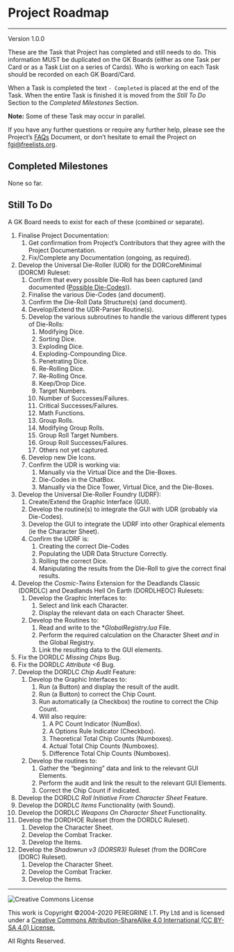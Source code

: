 # Project Roadmap

---

Version 1.0.0

These are the Task that Project has completed and still needs to do. This information MUST be duplicated on the GK Boards (either as one Task per Card or as a Task List on a series of Cards). Who is working on each Task should be recorded on each GK Board/Card.

When a Task is completed the text `- Completed` is placed at the end of the Task. When the entire Task is finished it is moved from the *Still To Do* Section to the *Completed Milestones* Section.

**Note:** Some of these Task may occur in parallel.

If you have any further questions or require any further help, please see the Project&rsquo;s [FAQs](FAQs.md) Document, or don&rsquo;t hesitate to email the Project on <fgi@freelists.org>.


## Completed Milestones

None so far.

## Still To Do

 A GK Board needs to exist for each of these (combined or separate).

1. Finalise Project Documentation:
	1. Get confirmation from Project&rsquo;s Contributors that they agree with the Project Documentation.
	2. Fix/Complete any Documentation (ongoing, as required).
2. Develop the Universal Die-Roller (UDR) for the DORCoreMinimal (DORCM) Ruleset:
	1. Confirm that every possible Die-Roll has been captured (and documented ([Possible Die-Codes](../Support_Files/Possible_Die-Codes.md))).
	2. Finalise the various Die-Codes (and document).
	3. Confirm the Die-Roll Data Structure(s) (and document).
	4. Develop/Extend the UDR-Parser Routine(s).
	5. Develop the various subroutines to handle the various different types of Die-Rolls:
		1. Modifying Dice.
		2. Sorting Dice.
		3. Exploding Dice.
		4. Exploding-Compounding Dice.
		5. Penetrating Dice.
		6. Re-Rolling Dice.
		7. Re-Rolling Once.
		8. Keep/Drop Dice.
		9. Target Numbers.
		10. Number of Successes/Failures.
		11. Critical Successes/Failures.
		12. Math Functions.
		13. Group Rolls.
		14. Modifying Group Rolls.
		15. Group Roll Target Numbers.
		16. Group Roll Successes/Failures.
		17. Others not yet captured.
	6. Develop new Die Icons.
	7. Confirm the UDR is working via:
		1. Manually via the Virtual Dice and the Die-Boxes.
		2. Die-Codes in the ChatBox.
		3. Manually via the Dice Tower, Virtual Dice, and the Die-Boxes.
3. Develop the Universal Die-Roller Foundry (UDRF):
	1. Create/Extend the Graphic Interface (GUI).
	2. Develop the routine(s) to integrate the GUI with UDR (probably via Die-Codes).
	3. Develop the GUI to integrate the UDRF into other Graphical elements (ie the Character Sheet).
	4. Confirm the UDRF is:
		1. Creating the correct Die-Codes
		2. Populating the UDR Data Structure Correctly.
		3. Rolling the correct Dice.
		4. Manipulating the results from the Die-Roll to give the correct final results.
4. Develop the *Cosmic-Twins* Extension for the Deadlands Classic (DORDLC) and Deadlands Hell On Earth (DORDLHEOC) Rulesets:
	1. Develop the Graphic Interfaces to:
		1. Select and link each Character.
		2. Display the relevant data on each Character Sheet.
	2. Develop the Routines to:
		1. Read and write to the **GlobalRegistry.lua* File.
		2. Perform the required calculation on the Character Sheet *and* in the Global Registry.
		3. Link the resulting data to the GUI elements.
5. Fix the DORDLC *Missing Chips* Bug.
6. Fix the DORDLC *Attribute &lt;6* Bug.
7. Develop the DORDLC *Chip Audit* Feature:
 	1. Develop the Graphic Interfaces to:
		1. Run (a Button) and display the result of the audit.
		2. Run (a Button) to correct the Chip Count.
		3. Run automatically (a Checkbox) the routine to correct the Chip Count.
		4. Will also require:
			1. A PC Count Indicator (NumBox).
			2. A Options Rule Indicator (Checkbox).
			3. Theoretical Total Chip Counts (Numboxes).
			4. Actual Total Chip Counts (Numboxes).
			4. Difference Total Chip Counts (Numboxes).
	2. Develop the routines to:
		1. Gather the &ldquo;beginning&rdquo; data and link to the relevant GUI Elements.
		2. Perform the audit and link the result to the relevant GUI Elements.
		3. Correct the Chip Count if indicated.
8. Develop the DORDLC *Roll Initiative From Character Sheet* Feature.
9. Develop the DORDLC *Items* Functionality (with Sound).
10. Develop the DORDLC *Weapons On Character Sheet* Functionality.
11. Develop the DORDHOE Ruleset (from the DORDLC Ruleset).
	1. Develop the Character Sheet.
	2. Develop the Combat Tracker.
	3. Develop the Items.
12. Develop the *Shadowrun v3 (DORSR3)* Ruleset (from the DORCore (DORC) Ruleset).
	1. Develop the Character Sheet.
	2. Develop the Combat Tracker.
	3. Develop the Items.

---

![Creative Commons License](https://i.creativecommons.org/l/by-sa/4.0/88x31.png "Creative Commons License")

This work is Copyright &copy;2004-2020 PEREGRINE I.T. Pty Ltd and is licensed under a [Creative Commons Attribution-ShareAlike 4.0 International (CC BY-SA 4.0) License.](https://creativecommons.org/licenses/by-sa/4.0/)

All Rights Reserved.
